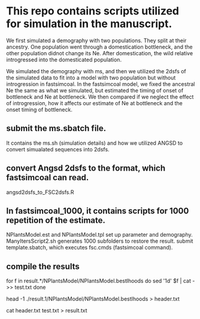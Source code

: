 # This repo contains scripts utilized for simulation in the manuscript.

We first simulated a demography with two populations. They split at their ancestry. 
One population went through a domestication bottleneck, and the other population didnot change its Ne.
After domestication, the wild relative introgressed into the domesticated population.

We simulated the demography with ms, and then we utilized the 2dsfs of the simulated data to fit into a model with two population but without introgression in fastsimcoal.
In the fastsimcoal model, we fixed the ancestral Ne the same as what we simulated, but estimated the timing of onset of bottleneck and Ne at bottleneck.
We then compared if we neglect the effect of introgression, how it affects our estimate of Ne at bottleneck and the onset timing of bottleneck. 

## submit the ms.sbatch file.

It contains the ms.sh (simulation details) and how we utilized ANGSD to convert simualated sequences into 2dsfs.

## convert Angsd 2dsfs to the format, which fastsimcoal can read.

angsd2dsfs_to_FSC2dsfs.R

## In fastsimcoal_1000, it contains scripts for 1000 repetition of the estimate.

NPlantsModel.est and NPlantsModel.tpl set up parameter and demography.
ManyItersScript2.sh generates 1000 subfolders to restore the result.
submit template.sbatch, which executes fsc.cmds (fastsimcoal command).

## compile the results
for f in result.*/NPlantsModel/NPlantsModel.bestlhoods
do sed '1d' $f | cat - >> test.txt
done

head -1 ./result.1/NPlantsModel/NPlantsModel.bestlhoods > header.txt

cat header.txt test.txt > result.txt
